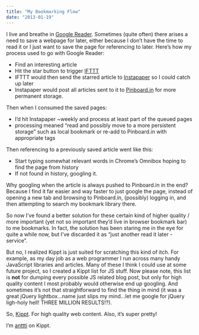 ```yaml
---
title: "My Bookmarking Flow"
date: "2013-01-19"
---
```


I live and breathe in [Google Reader]("http://google.com/reader"). Sometimes (quite often) there arises a need to save a webpage for later, either because I don’t have the time to read it or I just want to save the page for referencing to later. Here’s how my process used to go with Google Reader:

- Find an interesting article
- Hit the star button to trigger [IFTTT]("http://ifttt.com")
- IFTTT would then send the starred article to [Instapaper]("http://instapaper.com") so I could catch up later
- Instapaper would post all articles sent to it to [Pinboard.in]("http://pinboard.in") for more permanent storage.

Then when I consumed the saved pages:

- I’d hit Instapaper ~weekly and process at least part of the queued pages
- processing meaned “read and possibly move to a more persistent storage” such as local bookmark or re-add to Pinboard.in with appropriate tags

Then referencing to a previously saved article went like this:

- Start typing somewhat relevant words in Chrome’s Omnibox hoping to find the page from history
- If not found in history, googling it.

Why googling when the article is always pushed to Pinboard.in in the end? Because I find it far easier and way faster to just google the page, instead of opening a new tab and browsing to Pinboard.in, (possibly) logging in, and then attempting to search my bookmark library there.

So now I’ve found a better solution for these certain kind of higher quality / more important (yet not so important they’d live in browser bookmark bar) to me bookmarks. In fact, the solution has been staring me in the eye for quite a while now, but I’ve discarded it as “just another read it later -service”.

But no, I realized Kippt is just suited for scratching this kind of itch. For example, as my day job as a web programmer I run across many handy JavaScript libraries and articles. Many of these I think I could use at some future project, so I created a Kippt list for JS stuff. Now please note, this list is **not** for dumping every possible JS related blog post, but only for high quality content I most probably would otherwise end up googling. And sometimes it’s not that straightforward to find the thing in mind (it was a great jQuery lightbox…name just slips my mind…let me google for jQuery ligh-holy hell! THREE MILLION RESULTS!?).

So, [Kippt]("http://kippt.com"). For high quality web content. Also, it’s super pretty!

I’m [anttti]("https://kippt.com/anttti/") on Kippt.
